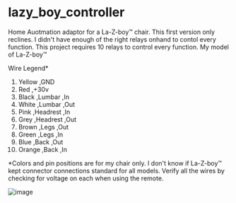 # lazy_boy_controller

Home Auotmation adaptor for a La-Z-boy™ chair. This first version only reclines. I didn't have enough of the right relays
onhand to contol every function. This project requires 10 relays to control every function. My model of La-Z-boy™ 


Wire Legend*

1.  Yellow  ,GND
2.  Red     ,+30v
3.  Black   ,Lumbar   ,In
4.  White   ,Lumbar   ,Out
5.  Pink    ,Headrest ,In
6.  Grey    ,Headrest ,Out
7.  Brown   ,Legs     ,Out
8.  Green   ,Legs     ,In
9.  Blue    ,Back     ,Out
10. Orange  ,Back     ,In

*Colors and pin positions are for my chair only. I don't know if La-Z-boy™ kept connector connections standard for all models. 
Verify all the wires by checking for voltage on each when using the remote. 

![image](https://user-images.githubusercontent.com/1077409/177362685-c1e7bc7b-215f-44ad-945a-0333c1477421.png)

